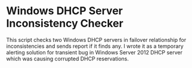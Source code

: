 # Windows DHCP Server Inconsistency Checker
This script checks two Windows DHCP servers in failover relationship for inconsistencies and sends report if it finds any. I wrote it as a temporary alerting solution for transient bug in Windows Server 2012 DHCP server which was causing corrupted DHCP reservations.
